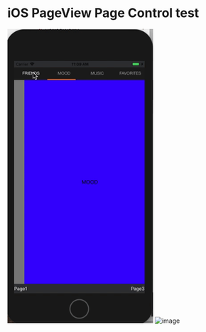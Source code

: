 # iOS PageView Page Control test

![image](https://github.com/Bgihe/PageViewTestCode/blob/master/ezgif-3-b24366e1f1.gif)
![image](https://i.imgur.com/49QE0sO.gif)

